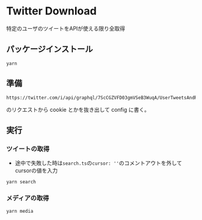 # Twitter Download

特定のユーザのツイートをAPIが使える限り全取得

## パッケージインストール
```shell
yarn
```

## 準備

```
https://twitter.com/i/api/graphql/7ScCGZVFD03gmVSeB3WuqA/UserTweetsAndReplies
```

のリクエストから cookie とかを抜き出して config に書く。


## 実行
### ツイートの取得
- 途中で失敗した時は`search.ts`の`cursor: ''`のコメントアウトを外してcursorの値を入力

```shell
yarn search
```

### メディアの取得

```shell
yarn media
```
